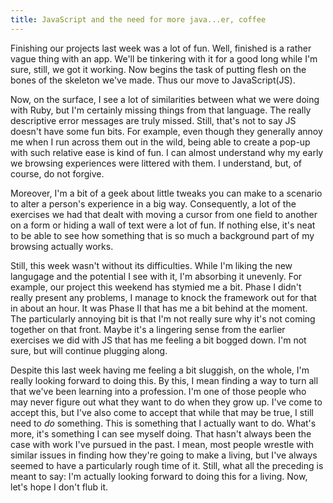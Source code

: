 ```yaml
---
title: JavaScript and the need for more java...er, coffee
---
```


Finishing our projects last week was a lot of fun.  Well, finished is a rather vague thing with an app.  We'll be tinkering with it for a good long while I'm sure, still, we got it working.  Now begins the task of putting flesh on the bones of the skeleton we've made.  Thus our move to JavaScript(JS).

Now, on the surface, I see a lot of similarities between what we were doing with Ruby, but I'm certainly missing things from that language.  The really descriptive error messages are truly missed.  Still, that's not to say JS doesn't have some fun bits.  For example, even though they generally annoy me when I run across them out in the wild, being able to create a pop-up with such relative ease is kind of fun.  I can almost understand why my early we browsing experiences were littered with them.  I understand, but, of course, do not forgive.

Moreover, I'm a bit of a geek about little tweaks you can make to a scenario to alter a person's experience in a big way.  Consequently, a lot of the exercises we had that dealt with moving a cursor from one field to another on a form or hiding a wall of text were a lot of fun.  If nothing else, it's neat to be able to see how something that is so much a background part of my browsing actually works.  

Still, this week wasn't without its difficulties.  While I'm liking the new langugage and the potential I see with it, I'm absorbing it unevenly.  For example, our project this weekend has stymied me a bit.  Phase I didn't really present any problems, I manage to knock the framework out for that in about an hour.  It was Phase II that has me a bit behind at the moment.  The particularly annoying bit is that I'm not really sure why it's not coming together on that front.  Maybe it's a lingering sense from the earlier exercises we did with JS that has me feeling a bit bogged down.  I'm not sure, but will continue plugging along.

Despite this last week having me feeling a bit sluggish, on the whole, I'm really looking forward to doing this.  By this, I mean finding a way to turn all that we've been learning into a profession.  I'm one of those people who may never figure out what they want to do when they grow up.  I've come to accept this, but I've also come to accept that while that may be true, I still need to _do_ something.  This is something that I actually want to do.  What's more, it's something I can see myself doing.  That hasn't always been the case with work I've pursued in the past.  I mean, most people wrestle with similar issues in finding how they're going to make a living, but I've always seemed to have a particularly rough time of it.  Still, what all the preceding is meant to say:  I'm actually looking forward to doing this for a living.  Now, let's hope I don't flub it.